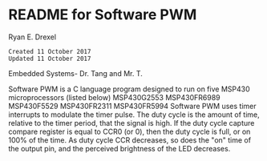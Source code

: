 # README for Software PWM

Ryan E. Drexel
	
	Created 11 October 2017
	Updated 11 October 2017

Embedded Systems- Dr. Tang and Mr. T.

Software PWM is a C language program designed to run on five MSP430 microprocessors (listed below)
	MSP430G2553
	MSP430FR6989
	MSP430F5529
	MSP430FR2311
	MSP430FR5994
Software PWM uses timer interrupts to modulate the timer pulse. The duty cycle is the amount of time,
relative to the timer period, that the signal is high. If the duty cycle capture compare register is equal to 
CCR0 (or 0), then the duty cycle is full, or on 100% of the time. As duty cycle CCR decreases, so does the "on"
time of the output pin, and the perceived brightness of the LED decreases.